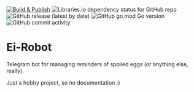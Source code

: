 [![Build & Publish](https://github.com/stnokott/ei-robot/actions/workflows/publish.yaml/badge.svg?event=push)](https://github.com/stnokott/ei-robot/actions/workflows/publish.yaml)
![Libraries.io dependency status for GitHub repo](https://img.shields.io/librariesio/github/stnokott/ei-robot?label=Dependencies&style=plastic)
![GitHub release (latest by date)](https://img.shields.io/github/v/release/stnokott/ei-robot?style=plastic)
![GitHub go.mod Go version](https://img.shields.io/github/go-mod/go-version/stnokott/ei-robot?style=plastic)
![GitHub commit activity](https://img.shields.io/github/commit-activity/m/stnokott/ei-robot?style=plastic)

# Ei-Robot
Telegram bot for managing reminders of spoiled eggs (or anything else, really).

Just a hobby project, so no documentation ;)
